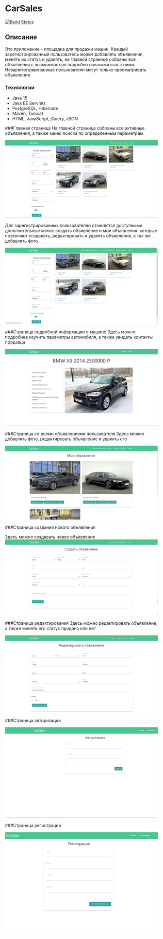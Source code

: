 # CarSales

[![Build Status](https://app.travis-ci.com/demonick82/job4j_cars.svg?branch=master)](https://app.travis-ci.com/demonick82/job4j_cars)

## Описание
Это приложение - площадка для продажи машин. Каждый зарегистрированный пользователь 
может добавлять объявления, менять их статус и удалять, на главной странице собраны 
все объявления с возможностью подробно ознакомиться с ними. Незарегистрированные пользователи могут 
только просматривать объявления. 

### Технологии 
+ Java 15
+ Java EE Servlets
+ PostgreSQL, Hibernate
+ Maven, Tomcat
+ HTML, JavaScript, jQuery, JSON

###Главная страница
На главной странице собраны все активные объявления, а также меню поиска по 
определенным параметрам
 
![ScreenShot](images\main.jpeg "index.html")

Для зарегистрированных пользователей становятся доступными дополнительные меню: 
создать объявление и мои объявления. которые позволяют создавать, редактировать 
и удалять объявления, а так же добавлять фото.

![ScreenShot](images\mainUser.jpg "index.html")

###Страница подробной информации о машине
Здесь можно подробнее изучить параметры автомобиля, а также увидеть контакты продавца

![ScreenShot](images\post.jpeg "index.html")

###Страница со всеми объявлениями пользователя
Здесь можно добавлять фото, редактировать объявление и удалять его 

![ScreenShot](images\myPosts.jpg "index.html")

###Страница создания нового объявления

Здесь можно создавать новое объявление
![ScreenShot](images\createPost.jpg "index.html")

###Страница редактирования
Здесь можно редактировать объявление, а также менять его 
статус продано или нет

![ScreenShot](images\editPost.jpg "index.html")

###Страница авторизации

![ScreenShot](images\login.jpg "index.html")


###Страница регистрации

![ScreenShot](images\auth.jpg "index.html")




